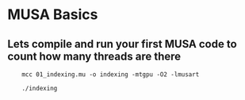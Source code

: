 # MUSA Basics

## Lets compile and run your first MUSA code to count how many threads are there
```
    mcc 01_indexing.mu -o indexing -mtgpu -O2 -lmusart

    ./indexing
```